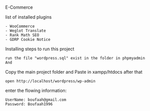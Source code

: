 
E-Commerce

list of installed plugins
````
- WooCommerce
- Weglot Translate
- Rank Math SEO
- GDRP Cookie Notice
````
Installing
steps to run this project
````
run the file "wordpress.sql" exist in the folder in phpmyadmin 
And
````
Copy the main project folder and Paste in xampp/htdocs
after that
````
open http://localhost/wordpress/wp-admin
````
enter the flowing information:
````
UserName: boufaah@gmail.com
Password: Boufaah1996
````
